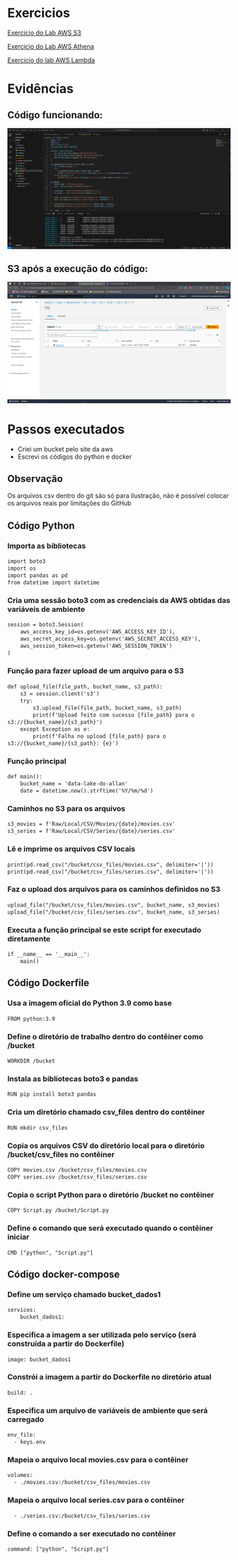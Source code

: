 # Exercicios

[Exercicio do Lab AWS S3](exercicios/lab_S3)

[Exercicio do Lab AWS Athena](exercicios/lab_athena)

[Exercicio do lab AWS Lambda](exercicios/lab_lambda)


# Evidências

## Código funcionando:

![Evidencia 1](evidencias/codigo_funcionando.png)

## S3 após a execução do código:
![Evidencia 2](evidencias/s3_final.png)

# Passos executados

* Criei um bucket pelo site da aws
* Escrevi os códigos do python e docker

## Observação

Os arquivos csv dentro do git são só para ilustração, não é possível colocar os arquivos reais por limitações do GitHub

## Código Python

### Importa as bibliotecas
    import boto3
    import os
    import pandas as pd
    from datetime import datetime 

### Cria uma sessão boto3 com as credenciais da AWS obtidas das variáveis de ambiente
    session = boto3.Session(
        aws_access_key_id=os.getenv('AWS_ACCESS_KEY_ID'),
        aws_secret_access_key=os.getenv('AWS_SECRET_ACCESS_KEY'),
        aws_session_token=os.getenv('AWS_SESSION_TOKEN')
    )
### Função para fazer upload de um arquivo para o S3
    def upload_file(file_path, bucket_name, s3_path):
        s3 = session.client('s3')
        try:
            s3.upload_file(file_path, bucket_name, s3_path)
            print(f'Upload feito com sucesso {file_path} para o s3://{bucket_name}/{s3_path}')
        except Exception as e:
            print(f'Falha no upload {file_path} para o s3://{bucket_name}/{s3_path}: {e}')

### Função principal
    def main():
        bucket_name = 'data-lake-do-allan'
        date = datetime.now().strftime('%Y/%m/%d')

### Caminhos no S3 para os arquivos
    s3_movies = f'Raw/Local/CSV/Movies/{date}/movies.csv'
    s3_series = f'Raw/Local/CSV/Series/{date}/series.csv'

### Lê e imprime os arquivos CSV locais
    print(pd.read_csv("/bucket/csv_files/movies.csv", delimiter='|'))
    print(pd.read_csv("/bucket/csv_files/series.csv", delimiter='|'))

### Faz o upload dos arquivos para os caminhos definidos no S3
    upload_file("/bucket/csv_files/movies.csv", bucket_name, s3_movies)
    upload_file("/bucket/csv_files/series.csv", bucket_name, s3_series)

### Executa a função principal se este script for executado diretamente
    if __name__ == '__main__':
        main()


## Código Dockerfile

### Usa a imagem oficial do Python 3.9 como base 
    FROM python:3.9  

### Define o diretório de trabalho dentro do contêiner como /bucket
    WORKDIR /bucket  

### Instala as bibliotecas boto3 e pandas
    RUN pip install boto3 pandas

### Cria um diretório chamado csv_files dentro do contêiner
    RUN mkdir csv_files  

### Copia os arquivos CSV do diretório local para o diretório /bucket/csv_files no contêiner
    COPY movies.csv /bucket/csv_files/movies.csv
    COPY series.csv /bucket/csv_files/series.csv

### Copia o script Python para o diretório /bucket no contêiner
    COPY Script.py /bucket/Script.py

### Define o comando que será executado quando o contêiner iniciar
    CMD ["python", "Script.py"]

## Código docker-compose


### Define um serviço chamado bucket_dados1
    services:
        bucket_dados1:
### Especifica a imagem a ser utilizada pelo serviço (será construída a partir do Dockerfile)
    image: bucket_dados1
### Constrói a imagem a partir do Dockerfile no diretório atual
    build: .
### Especifica um arquivo de variáveis de ambiente que será carregado
    env_file:
      - keys.env
### Mapeia o arquivo local movies.csv para o contêiner
    volumes:
      - ./movies.csv:/bucket/csv_files/movies.csv
### Mapeia o arquivo local series.csv para o contêiner
      - ./series.csv:/bucket/csv_files/series.csv
### Define o comando a ser executado no contêiner
    command: ["python", "Script.py"]

